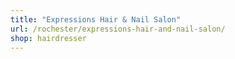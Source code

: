 ```yaml
---
title: "Expressions Hair & Nail Salon"
url: /rochester/expressions-hair-and-nail-salon/
shop: hairdresser
---
```

